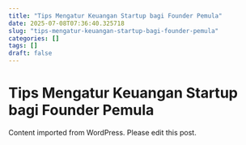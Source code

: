 ```yaml
---
title: "Tips Mengatur Keuangan Startup bagi Founder Pemula"
date: 2025-07-08T07:36:40.325718
slug: "tips-mengatur-keuangan-startup-bagi-founder-pemula"
categories: []
tags: []
draft: false
---
```


# Tips Mengatur Keuangan Startup bagi Founder Pemula

Content imported from WordPress. Please edit this post.
